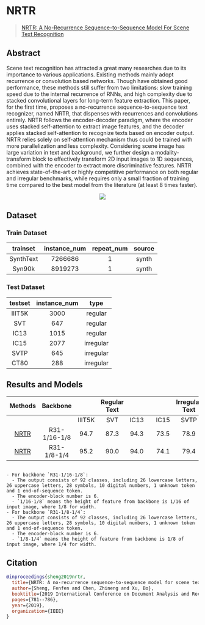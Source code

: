 # NRTR

> [NRTR: A No-Recurrence Sequence-to-Sequence Model For Scene Text Recognition](https://arxiv.org/abs/1806.00926)

<!-- [ALGORITHM] -->

## Abstract

Scene text recognition has attracted a great many researches due to its importance to various applications. Existing methods mainly adopt recurrence or convolution based networks. Though have obtained good performance, these methods still suffer from two limitations: slow training speed due to the internal recurrence of RNNs, and high complexity due to stacked convolutional layers for long-term feature extraction. This paper, for the first time, proposes a no-recurrence sequence-to-sequence text recognizer, named NRTR, that dispenses with recurrences and convolutions entirely. NRTR follows the encoder-decoder paradigm, where the encoder uses stacked self-attention to extract image features, and the decoder applies stacked self-attention to recognize texts based on encoder output. NRTR relies solely on self-attention mechanism thus could be trained with more parallelization and less complexity. Considering scene image has large variation in text and background, we further design a modality-transform block to effectively transform 2D input images to 1D sequences, combined with the encoder to extract more discriminative features. NRTR achieves state-of-the-art or highly competitive performance on both regular and irregular benchmarks, while requires only a small fraction of training time compared to the best model from the literature (at least 8 times faster).

<div align=center>
<img src="https://user-images.githubusercontent.com/22607038/142797203-d9df6c35-868f-4848-8261-c286751fd342.png"/>
</div>

## Dataset

### Train Dataset

| trainset  | instance_num | repeat_num | source |
| :-------: | :----------: | :--------: | :----: |
| SynthText |   7266686    |     1      | synth  |
|  Syn90k   |   8919273    |     1      | synth  |

### Test Dataset

| testset | instance_num |   type    |
| :-----: | :----------: | :-------: |
| IIIT5K  |     3000     |  regular  |
|   SVT   |     647      |  regular  |
|  IC13   |     1015     |  regular  |
|  IC15   |     2077     | irregular |
|  SVTP   |     645      | irregular |
|  CT80   |     288      | irregular |

## Results and Models

|                             Methods                             |   Backbone   |        | Regular Text |      |     |      | Irregular Text |      |                                    download                                    |
| :-------------------------------------------------------------: | :----------: | :----: | :----------: | :--: | :-: | :--: | :------------: | :--: | :----------------------------------------------------------------------------: |
|                                                                 |              | IIIT5K |     SVT      | IC13 |     | IC15 |      SVTP      | CT80 |                                                                                |
| [NRTR](/configs/textrecog/nrtr/nrtr_r31_1by16_1by8_academic.py) | R31-1/16-1/8 |  94.7  |     87.3     | 94.3 |     | 73.5 |      78.9      | 85.1 | [model](https://download.openmmlab.com/mmocr/textrecog/nrtr/nrtr_r31_1by16_1by8_academic_20211124-f60cebf4.pth) \| [log](https://download.openmmlab.com/mmocr/textrecog/nrtr/20211124_002420.log.json) |
| [NRTR](/configs/textrecog/nrtr/nrtr_r31_1by8_1by4_academic.py)  | R31-1/8-1/4  |  95.2  |     90.0     | 94.0 |     | 74.1 |      79.4      | 88.2 | [model](https://download.openmmlab.com/mmocr/textrecog/nrtr/nrtr_r31_1by8_1by4_academic_20211123-e1fdb322.pth) \| [log](https://download.openmmlab.com/mmocr/textrecog/nrtr/20211123_232151.log.json) |

```{note}

- For backbone `R31-1/16-1/8`:
  - The output consists of 92 classes, including 26 lowercase letters, 26 uppercase letters, 28 symbols, 10 digital numbers, 1 unknown token and 1 end-of-sequence token.
  - The encoder-block number is 6.
  - `1/16-1/8` means the height of feature from backbone is 1/16 of input image, where 1/8 for width.
- For backbone `R31-1/8-1/4`:
  - The output consists of 92 classes, including 26 lowercase letters, 26 uppercase letters, 28 symbols, 10 digital numbers, 1 unknown token and 1 end-of-sequence token.
  - The encoder-block number is 6.
  - `1/8-1/4` means the height of feature from backbone is 1/8 of input image, where 1/4 for width.
```

## Citation

```bibtex
@inproceedings{sheng2019nrtr,
  title={NRTR: A no-recurrence sequence-to-sequence model for scene text recognition},
  author={Sheng, Fenfen and Chen, Zhineng and Xu, Bo},
  booktitle={2019 International Conference on Document Analysis and Recognition (ICDAR)},
  pages={781--786},
  year={2019},
  organization={IEEE}
}
```
